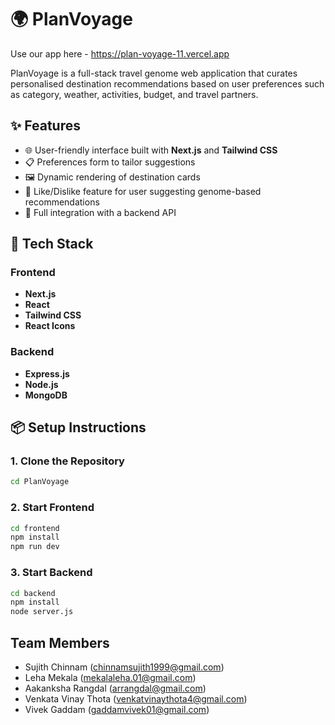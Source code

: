 # 🌍 PlanVoyage
Use our app here - https://plan-voyage-11.vercel.app

PlanVoyage is a full-stack travel genome web application that curates personalised destination recommendations based on user preferences such as category, weather, activities, budget, and travel partners.

## ✨ Features

- 🌐 User-friendly interface built with **Next.js** and **Tailwind CSS**
- 📋 Preferences form to tailor suggestions
- 🖼️ Dynamic rendering of destination cards
- 💬 Like/Dislike feature for user suggesting genome-based recommendations
- 🔄 Full integration with a backend API

## 🧱 Tech Stack

### Frontend
- **Next.js**
- **React**
- **Tailwind CSS**
- **React Icons**

### Backend
- **Express.js**
- **Node.js**
- **MongoDB** 

## 📦 Setup Instructions

### 1. Clone the Repository
```bash
cd PlanVoyage
```
### 2. Start Frontend
```bash
cd frontend
npm install
npm run dev
```
### 3. Start Backend
```bash
cd backend
npm install
node server.js
```
## Team Members
- Sujith Chinnam (chinnamsujith1999@gmail.com)
- Leha Mekala (mekalaleha.01@gmail.com)
- Aakanksha Rangdal (arrangdal@gmail.com)
- Venkata Vinay Thota (venkatvinaythota4@gmail.com)
- Vivek Gaddam (gaddamvivek01@gmail.com)

